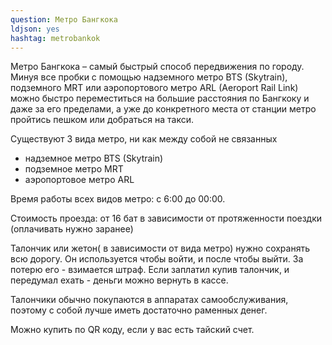 ```yaml
---
question: Метро Бангкока
ldjson: yes
hashtag: metrobankok
---
```


Метро Бангкока – самый быстрый способ передвижения по городу. Минуя все пробки с помощью надземного метро BTS (Skytrain), подземного MRT или аэропортового метро ARL (Aeroport Rail Link) можно быстро переместиться на большие расстояния по Бангкоку и даже за его пределами, а уже до конкретного места от станции метро пройтись пешком или добраться на такси. 

Существуют 3 вида метро, ни как между собой не связанных

* надземное метро BTS (Skytrain)
* подземное метро MRT
* аэропортовое метро ARL

Время работы всех видов метро: с 6:00 до 00:00.

Стоимость проезда: от 16 бат в зависимости от протяженности поездки (оплачивать нужно заранее)

Талончик или жетон( в зависимости от вида метро) нужно сохранять всю дорогу. Он используется чтобы войти, и после чтобы выйти. За потерю его - взимается штраф.
Если заплатил купив талончик, и передумал ехать - деньги можно вернуть в кассе.

Талончики обычно покупаются в аппаратах самообслуживания, поэтому с собой лучше иметь достаточно раменных денег.

Можно купить по QR коду, если у вас есть тайский счет.
